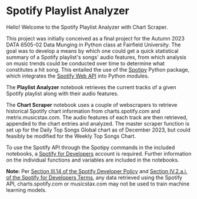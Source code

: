 # **Spotify Playlist Analyzer**

Hello! Welcome to the Spotify Playlist Analyzer with Chart Scraper.

This project was initially conceived as a final project for the Autumn 2023 DATA 6505-02 Data Munging in Python class at Fairfield University. The goal was to develop a means by which one could get a quick statistical summary of a Spotify playlist's songs' audio features, from which analysis on music trends could be conducted over time to determine what constitutes a hit song. This entailed the use of the [Spotipy](https://spotipy.readthedocs.io/) Python package, which integrates the [Spotify Web API](https://developer.spotify.com/documentation/web-api) into Python modules.

The **Playlist Analyzer** notebook retrieves the current tracks of a given Spotify playlist along with their audio features.

The **Chart Scraper** notebook uses a couple of webscrapers to retrieve historical Spotify chart information from charts.spotify.com and metrix.musicstax.com. The audio features of each track are then retrieved, appended to the chart entries and analyzed. The master scraper function is set up for the Daily Top Songs Global chart as of December 2023, but could feasibly be modified for the Weekly Top Songs Chart.

To use the Spotify API through the Spotipy commands in the included notebooks, a [Spotify for Developers](https://developer.spotify.com/) account is required. Further information on the individual functions and variables are included in the notebooks.

**Note:** Per [Section III.14 of the Spotify Developer Policy](https://developer.spotify.com/policy#iii-some-prohibited-applications) and [Section IV.2.a.i. of the Spotify for Developers Terms](https://developer.spotify.com/terms#section-iv-restrictions), any data retrieved using the Spotify API, charts.spotify.com or musicstax.com may not be used to train machine learning models.
